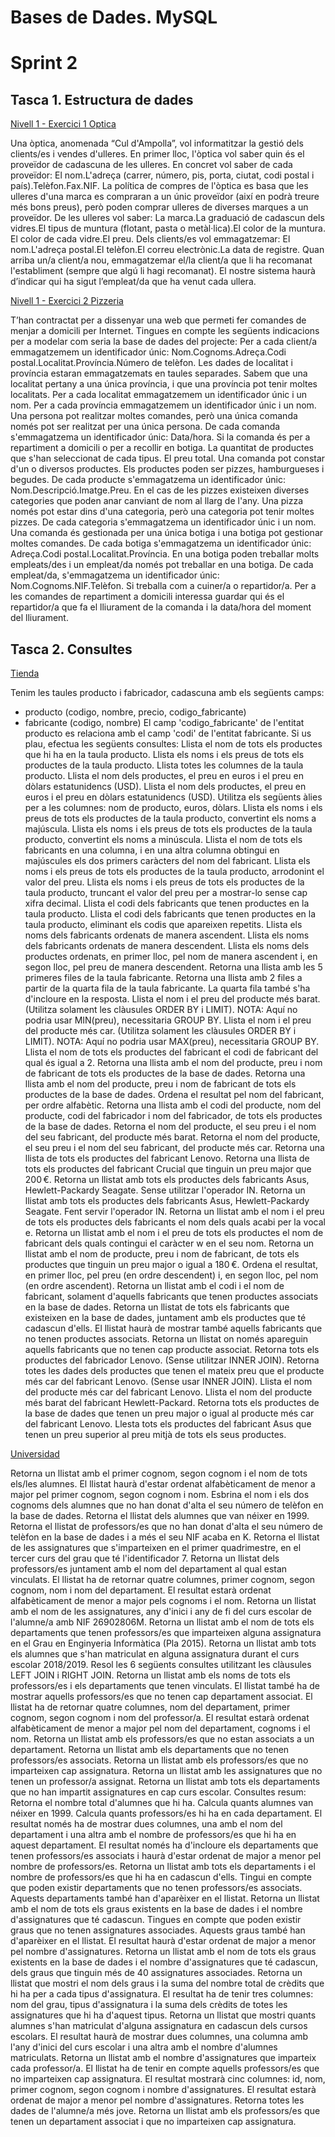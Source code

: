 # Bases de Dades. MySQL
# Sprint 2
## Tasca 1. Estructura de dades

[Nivell 1 - Exercici 1 Optica](https://github.com/SergiSancho/sprint2.BBDD/tree/master/MySQL/tasca1/n1exercici1)

Una òptica, anomenada “Cul d'Ampolla”, vol informatitzar la gestió dels clients/es i vendes d'ulleres.
En primer lloc, l'òptica vol saber quin és el proveïdor de cadascuna de les ulleres. En concret vol saber de cada proveïdor:
El nom.L'adreça (carrer, número, pis, porta, ciutat, codi postal i país).Telèfon.Fax.NIF.
La política de compres de l'òptica es basa que les ulleres d'una marca es compraran a un únic proveïdor (així en podrà treure més bons preus), però poden comprar ulleres de diverses marques a un proveïdor. De les ulleres vol saber:
La marca.La graduació de cadascun dels vidres.El tipus de muntura (flotant, pasta o metàl·lica).El color de la muntura.
El color de cada vidre.El preu.
Dels clients/es vol emmagatzemar:
El nom.L'adreça postal.El telèfon.El correu electrònic.La data de registre.
Quan arriba un/a client/a nou, emmagatzemar el/la client/a que li ha recomanat l'establiment (sempre que algú li hagi recomanat).
El nostre sistema haurà d’indicar qui ha sigut l’empleat/da que ha venut cada ullera.

[Nivell 1 - Exercici 2 Pizzeria](https://github.com/SergiSancho/sprint2.BBDD/tree/master/MySQL/tasca1/n1exercici2)

T’han contractat per a dissenyar una web que permeti fer comandes de menjar a domicili per Internet.
Tingues en compte les següents indicacions per a modelar com seria la base de dades del projecte:
Per a cada client/a emmagatzemem un identificador únic:
Nom.Cognoms.Adreça.Codi postal.Localitat.Província.Número de telèfon.
Les dades de localitat i província estaran emmagatzemats en taules separades. Sabem que una localitat pertany a una única província, i que una província pot tenir moltes localitats. Per a cada localitat emmagatzemem un identificador únic i un nom. Per a cada província emmagatzemem un identificador únic i un nom.
Una persona pot realitzar moltes comandes, però una única comanda només pot ser realitzat per una única persona. De cada comanda s'emmagatzema un identificador únic:
Data/hora.
Si la comanda és per a repartiment a domicili o per a recollir en botiga.
La quantitat de productes que s'han seleccionat de cada tipus.
El preu total.
Una comanda pot constar d'un o diversos productes.
Els productes poden ser pizzes, hamburgueses i begudes. De cada producte s'emmagatzema un identificador únic:
Nom.Descripció.Imatge.Preu.
En el cas de les pizzes existeixen diverses categories que poden anar canviant de nom al llarg de l'any. Una pizza només pot estar dins d'una categoria, però una categoria pot tenir moltes pizzes.
De cada categoria s'emmagatzema un identificador únic i un nom. Una comanda és gestionada per una única botiga i una botiga pot gestionar moltes comandes. De cada botiga s'emmagatzema un identificador únic:
Adreça.Codi postal.Localitat.Província.
En una botiga poden treballar molts empleats/des i un empleat/da només pot treballar en una botiga. De cada empleat/da, s'emmagatzema un identificador únic:
Nom.Cognoms.NIF.Telèfon.
Si treballa com a cuiner/a o repartidor/a. Per a les comandes de repartiment a domicili interessa guardar qui és el repartidor/a que fa el lliurament de la comanda i la data/hora del moment del lliurament.

## Tasca 2. Consultes

[Tienda](https://github.com/SergiSancho/sprint2.BBDD/tree/master/MySQL/tasca2/tienda)

Tenim les taules producto i fabricador, cadascuna amb els següents camps:
- producto (codigo, nombre, precio, codigo_fabricante)
- fabricante (codigo, nombre)
El camp 'codigo_fabricante' de l'entitat producto es relaciona amb el camp 'codi' de l'entitat fabricante.
Si us plau, efectua les següents consultes:
Llista el nom de tots els productes que hi ha en la taula producto.
Llista els noms i els preus de tots els productes de la taula producto.
Llista totes les columnes de la taula producto.
Llista el nom dels productes, el preu en euros i el preu en dòlars estatunidencs (USD).
Llista el nom dels productes, el preu en euros i el preu en dòlars estatunidencs (USD). Utilitza els següents àlies per a les columnes: nom de producto, euros, dòlars.
Llista els noms i els preus de tots els productes de la taula producto, convertint els noms a majúscula.
Llista els noms i els preus de tots els productes de la taula producto, convertint els noms a minúscula.
Llista el nom de tots els fabricants en una columna, i en una altra columna obtingui en majúscules els dos primers caràcters del nom del fabricant.
Llista els noms i els preus de tots els productes de la taula producto, arrodonint el valor del preu.
Llista els noms i els preus de tots els productes de la taula producto, truncant el valor del preu per a mostrar-lo sense cap xifra decimal.
Llista el codi dels fabricants que tenen productes en la taula producto.
Llista el codi dels fabricants que tenen productes en la taula producto, eliminant els codis que apareixen repetits.
Llista els noms dels fabricants ordenats de manera ascendent.
Llista els noms dels fabricants ordenats de manera descendent.
Llista els noms dels productes ordenats, en primer lloc, pel nom de manera ascendent i, en segon lloc, pel preu de manera descendent.
Retorna una llista amb les 5 primeres files de la taula fabricante.
Retorna una llista amb 2 files a partir de la quarta fila de la taula fabricante. La quarta fila també s'ha d'incloure en la resposta.
Llista el nom i el preu del producte més barat. (Utilitza solament les clàusules ORDER BY i LIMIT). NOTA: Aquí no podria usar MIN(preu), necessitaria GROUP BY.
Llista el nom i el preu del producte més car. (Utilitza solament les clàusules ORDER BY i LIMIT). NOTA: Aquí no podria usar MAX(preu), necessitaria GROUP BY.
Llista el nom de tots els productes del fabricant el codi de fabricant del qual és igual a 2.
Retorna una llista amb el nom del producte, preu i nom de fabricant de tots els productes de la base de dades.
Retorna una llista amb el nom del producte, preu i nom de fabricant de tots els productes de la base de dades. Ordena el resultat pel nom del fabricant, per ordre alfabètic.
Retorna una llista amb el codi del producte, nom del producte, codi del fabricador i nom del fabricador, de tots els productes de la base de dades.
Retorna el nom del producte, el seu preu i el nom del seu fabricant, del producte més barat.
Retorna el nom del producte, el seu preu i el nom del seu fabricant, del producte més car.
Retorna una llista de tots els productes del fabricant Lenovo.
Retorna una llista de tots els productes del fabricant Crucial que tinguin un preu major que 200 €.
Retorna un llistat amb tots els productes dels fabricants Asus, Hewlett-Packardy Seagate. Sense utilitzar l'operador IN.
Retorna un llistat amb tots els productes dels fabricants Asus, Hewlett-Packardy Seagate. Fent servir l'operador IN.
Retorna un llistat amb el nom i el preu de tots els productes dels fabricants el nom dels quals acabi per la vocal e.
Retorna un llistat amb el nom i el preu de tots els productes el nom de fabricant dels quals contingui el caràcter w en el seu nom.
Retorna un llistat amb el nom de producte, preu i nom de fabricant, de tots els productes que tinguin un preu major o igual a 180 €. Ordena el resultat, en primer lloc, pel preu (en ordre descendent) i, en segon lloc, pel nom (en ordre ascendent).
Retorna un llistat amb el codi i el nom de fabricant, solament d'aquells fabricants que tenen productes associats en la base de dades.
Retorna un llistat de tots els fabricants que existeixen en la base de dades, juntament amb els productes que té cadascun d'ells. El llistat haurà de mostrar també aquells fabricants que no tenen productes associats.
Retorna un llistat on només apareguin aquells fabricants que no tenen cap producte associat.
Retorna tots els productes del fabricador Lenovo. (Sense utilitzar INNER JOIN).
Retorna totes les dades dels productes que tenen el mateix preu que el producte més car del fabricant Lenovo. (Sense usar INNER JOIN).
Llista el nom del producte més car del fabricant Lenovo.
Llista el nom del producte més barat del fabricant Hewlett-Packard.
Retorna tots els productes de la base de dades que tenen un preu major o igual al producte més car del fabricant Lenovo.
Llesta tots els productes del fabricant Asus que tenen un preu superior al preu mitjà de tots els seus productes.

[Universidad](https://github.com/SergiSancho/sprint2.BBDD/tree/master/MySQL/tasca2/universidad)

Retorna un llistat amb el primer cognom, segon cognom i el nom de tots els/les alumnes. El llistat haurà d'estar ordenat alfabèticament de menor a major pel primer cognom, segon cognom i nom.
Esbrina el nom i els dos cognoms dels alumnes que no han donat d'alta el seu número de telèfon en la base de dades.
Retorna el llistat dels alumnes que van néixer en 1999.
Retorna el llistat de professors/es que no han donat d'alta el seu número de telèfon en la base de dades i a més el seu NIF acaba en K.
Retorna el llistat de les assignatures que s'imparteixen en el primer quadrimestre, en el tercer curs del grau que té l'identificador 7.
Retorna un llistat dels professors/es juntament amb el nom del departament al qual estan vinculats. El llistat ha de retornar quatre columnes, primer cognom, segon cognom, nom i nom del departament. El resultat estarà ordenat alfabèticament de menor a major pels cognoms i el nom.
Retorna un llistat amb el nom de les assignatures, any d'inici i any de fi del curs escolar de l'alumne/a amb NIF 26902806M.
Retorna un llistat amb el nom de tots els departaments que tenen professors/es que imparteixen alguna assignatura en el Grau en Enginyeria Informàtica (Pla 2015).
Retorna un llistat amb tots els alumnes que s'han matriculat en alguna assignatura durant el curs escolar 2018/2019.
Resol les 6 següents consultes utilitzant les clàusules LEFT JOIN i RIGHT JOIN.
Retorna un llistat amb els noms de tots els professors/es i els departaments que tenen vinculats. El llistat també ha de mostrar aquells professors/es que no tenen cap departament associat. El llistat ha de retornar quatre columnes, nom del departament, primer cognom, segon cognom i nom del professor/a. El resultat estarà ordenat alfabèticament de menor a major pel nom del departament, cognoms i el nom.
Retorna un llistat amb els professors/es que no estan associats a un departament.
Retorna un llistat amb els departaments que no tenen professors/es associats.
Retorna un llistat amb els professors/es que no imparteixen cap assignatura.
Retorna un llistat amb les assignatures que no tenen un professor/a assignat.
Retorna un llistat amb tots els departaments que no han impartit assignatures en cap curs escolar.
Consultes resum:
Retorna el nombre total d'alumnes que hi ha.
Calcula quants alumnes van néixer en 1999.
Calcula quants professors/es hi ha en cada departament. El resultat només ha de mostrar dues columnes, una amb el nom del departament i una altra amb el nombre de professors/es que hi ha en aquest departament. El resultat només ha d'incloure els departaments que tenen professors/es associats i haurà d'estar ordenat de major a menor pel nombre de professors/es.
Retorna un llistat amb tots els departaments i el nombre de professors/es que hi ha en cadascun d'ells. Tingui en compte que poden existir departaments que no tenen professors/es associats. Aquests departaments també han d'aparèixer en el llistat.
Retorna un llistat amb el nom de tots els graus existents en la base de dades i el nombre d'assignatures que té cadascun. Tingues en compte que poden existir graus que no tenen assignatures associades. Aquests graus també han d'aparèixer en el llistat. El resultat haurà d'estar ordenat de major a menor pel nombre d'assignatures.
Retorna un llistat amb el nom de tots els graus existents en la base de dades i el nombre d'assignatures que té cadascun, dels graus que tinguin més de 40 assignatures associades.
Retorna un llistat que mostri el nom dels graus i la suma del nombre total de crèdits que hi ha per a cada tipus d'assignatura. El resultat ha de tenir tres columnes: nom del grau, tipus d'assignatura i la suma dels crèdits de totes les assignatures que hi ha d'aquest tipus.
Retorna un llistat que mostri quants alumnes s'han matriculat d'alguna assignatura en cadascun dels cursos escolars. El resultat haurà de mostrar dues columnes, una columna amb l'any d'inici del curs escolar i una altra amb el nombre d'alumnes matriculats.
Retorna un llistat amb el nombre d'assignatures que imparteix cada professor/a. El llistat ha de tenir en compte aquells professors/es que no imparteixen cap assignatura. El resultat mostrarà cinc columnes: id, nom, primer cognom, segon cognom i nombre d'assignatures. El resultat estarà ordenat de major a menor pel nombre d'assignatures.
Retorna totes les dades de l'alumne/a més jove.
Retorna un llistat amb els professors/es que tenen un departament associat i que no imparteixen cap assignatura.
